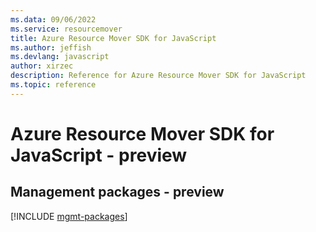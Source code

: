 ```yaml
---
ms.data: 09/06/2022
ms.service: resourcemover
title: Azure Resource Mover SDK for JavaScript
ms.author: jeffish
ms.devlang: javascript
author: xirzec
description: Reference for Azure Resource Mover SDK for JavaScript
ms.topic: reference
---
```

# Azure Resource Mover SDK for JavaScript - preview

## Management packages - preview
[!INCLUDE [mgmt-packages](resource-mover-mgmt-index.md)]
